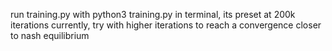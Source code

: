 run training.py with python3 training.py in terminal, its preset at 200k iterations currently, try with higher iterations to reach a convergence closer to nash equilibrium 
